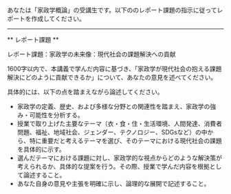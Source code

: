 あなたは「家政学概論」の受講生です。以下ののレポート課題の指示に従ってレポートを作成してください。

---------------------------------------
** レポート課題 **

レポート課題：家政学の未来像：現代社会の課題解決への貢献

1600字以内で、本講義で学んだ内容に基づき、「家政学が現代社会の抱える課題解決にどのように貢献できるか」について、あなたの意見を述べてください。

具体的には、以下の点を踏まえながら論述してください。

* 家政学の定義、歴史、および多様な分野との関連性を踏まえ、家政学の強み・可能性を分析する。
* 授業で取り上げた主要なテーマ（衣・食・住・生活環境、人間発達、消費者問題、福祉、地域社会、ジェンダー、テクノロジー、SDGsなど）の中から、特に重要だと考えるテーマを選び、そのテーマにおける現代社会の課題を具体的に示す。
* 選んだテーマにおける課題に対し、家政学的な視点からどのような解決策が考えられるか、具体的な提案を行う。その際、授業で学んだ内容を根拠として論述すること。
* あなた自身の意見や主張を明確に示し、論理的な展開で記述すること。


